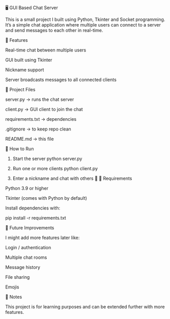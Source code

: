 🖥 GUI Based Chat Server

This is a small project I built using Python, Tkinter and Socket programming.
It’s a simple chat application where multiple users can connect to a server and send messages to each other in real-time.


🔹 Features

Real-time chat between multiple users

GUI built using Tkinter

Nickname support

Server broadcasts messages to all connected clients

🔹 Project Files

server.py → runs the chat server

client.py → GUI client to join the chat

requirements.txt → dependencies

.gitignore → to keep repo clean

README.md → this file

🔹 How to Run
1. Start the server
python server.py

2. Run one or more clients
python client.py

3. Enter a nickname and chat with others 🎉
🔹 Requirements

Python 3.9 or higher

Tkinter (comes with Python by default)

Install dependencies with:

pip install -r requirements.txt

🔹 Future Improvements

I might add more features later like:

Login / authentication

Multiple chat rooms

Message history

File sharing

Emojis

📌 Notes

This project is for learning purposes and can be extended further with more features.